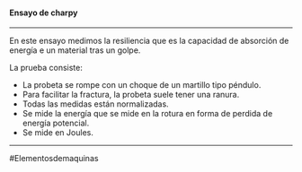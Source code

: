 #### Ensayo de charpy
---
En este ensayo medimos la resiliencia que es la capacidad de absorción de energía e un material tras un golpe.

La prueba consiste:
- La probeta se rompe con un choque de un martillo tipo péndulo.
- Para facilitar la fractura, la probeta suele tener una ranura.
- Todas las medidas están normalizadas.
- Se mide la energía que se mide en la rotura en forma de perdida de energía potencial. 
- Se mide en Joules.


____
#Elementosdemaquinas 